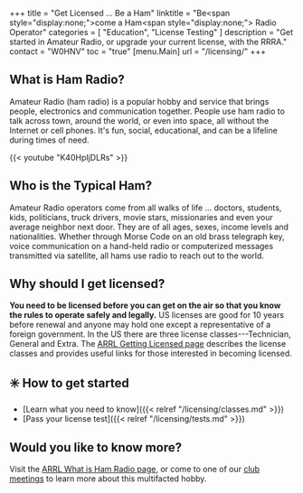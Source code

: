 +++
title = "Get Licensed ... Be a Ham"
linktitle = "Be<span style=\"display:none;\">come</span> a Ham<span style=\"display:none;\"> Radio Operator</span>"
categories = [ "Education", "License Testing" ]
description = "Get started in Amateur Radio, or upgrade your current license, with the RRRA."
contact = "W0HNV"
toc = "true"
[menu.Main]
url = "/licensing/"
+++
## What is Ham Radio?

Amateur Radio (ham radio) is a popular hobby and service that brings
people, electronics and communication together. People use ham radio to
talk across town, around the world, or even into space, all without the
Internet or cell phones. It's fun, social, educational, and can be a
lifeline during times of need.

{{< youtube "K40HpIjDLRs" >}}

## Who is the Typical Ham?

Amateur Radio operators come from all walks of life ... doctors,
students, kids, politicians, truck drivers, movie stars, missionaries
and even your average neighbor next door. They are of all ages, sexes,
income levels and nationalities. Whether through Morse Code on an
old brass telegraph key, voice communication on a hand-held radio or
computerized messages transmitted via satellite, all hams use radio to
reach out to the world.

## Why should I get licensed?

**You need to be licensed before you can get on the air so that you
know the rules to operate safely and legally.** US licenses are
good for 10 years before renewal and anyone may hold one except a
representative of a foreign government. In the US there are three
license classes---Technician, General and Extra. The [ARRL Getting
Licensed page](http://www.arrl.org/getting-licensed) describes the
license classes and provides useful links for those interested in
becoming licensed.

## :eight_spoked_asterisk: How to get started 

* [Learn what you need to know]({{< relref "/licensing/classes.md" >}})
* [Pass your license test]({{< relref "/licensing/tests.md" >}})

## Would you like to know more?

Visit the
[ARRL What is Ham Radio page](http://www.arrl.org/what-is-ham-radio),
or come to one of our [club meetings](/dates/club-meetings) to learn
more about this multifacted hobby.
